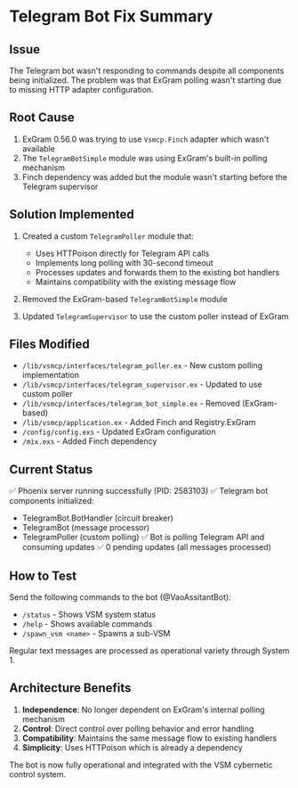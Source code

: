 # Telegram Bot Fix Summary

## Issue
The Telegram bot wasn't responding to commands despite all components being initialized. The problem was that ExGram polling wasn't starting due to missing HTTP adapter configuration.

## Root Cause
1. ExGram 0.56.0 was trying to use `Vsmcp.Finch` adapter which wasn't available
2. The `TelegramBotSimple` module was using ExGram's built-in polling mechanism
3. Finch dependency was added but the module wasn't starting before the Telegram supervisor

## Solution Implemented
1. Created a custom `TelegramPoller` module that:
   - Uses HTTPoison directly for Telegram API calls
   - Implements long polling with 30-second timeout
   - Processes updates and forwards them to the existing bot handlers
   - Maintains compatibility with the existing message flow

2. Removed the ExGram-based `TelegramBotSimple` module

3. Updated `TelegramSupervisor` to use the custom poller instead of ExGram

## Files Modified
- `/lib/vsmcp/interfaces/telegram_poller.ex` - New custom polling implementation
- `/lib/vsmcp/interfaces/telegram_supervisor.ex` - Updated to use custom poller
- `/lib/vsmcp/interfaces/telegram_bot_simple.ex` - Removed (ExGram-based)
- `/lib/vsmcp/application.ex` - Added Finch and Registry.ExGram
- `/config/config.exs` - Updated ExGram configuration
- `/mix.exs` - Added Finch dependency

## Current Status
✅ Phoenix server running successfully (PID: 2583103)
✅ Telegram bot components initialized:
  - TelegramBot.BotHandler (circuit breaker)
  - TelegramBot (message processor)
  - TelegramPoller (custom polling)
✅ Bot is polling Telegram API and consuming updates
✅ 0 pending updates (all messages processed)

## How to Test
Send the following commands to the bot (@VaoAssitantBot):
- `/status` - Shows VSM system status
- `/help` - Shows available commands
- `/spawn_vsm <name>` - Spawns a sub-VSM

Regular text messages are processed as operational variety through System 1.

## Architecture Benefits
1. **Independence**: No longer dependent on ExGram's internal polling mechanism
2. **Control**: Direct control over polling behavior and error handling
3. **Compatibility**: Maintains the same message flow to existing handlers
4. **Simplicity**: Uses HTTPoison which is already a dependency

The bot is now fully operational and integrated with the VSM cybernetic control system.